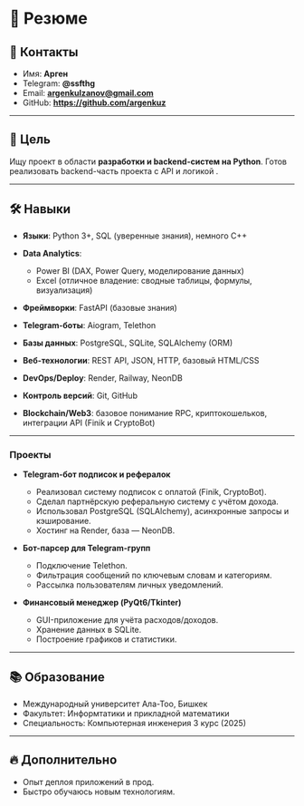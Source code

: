 # 📄 Резюме

## 👤 Контакты

* Имя: **Арген**
* Telegram: **@ssfthg**
* Email: **argenkulzanov@gmail.com**
* GitHub: **https://github.com/argenkuz**

---

## 🎯 Цель

Ищу проект в области **разработки и backend-систем на Python**. Готов реализовать backend-часть проекта с API и логикой .

---
## 🛠️ Навыки

* **Языки**: Python 3+, SQL (уверенные знания), немного C++
* **Data Analytics**:

  * Power BI (DAX, Power Query, моделирование данных)
  * Excel (отличное владение: сводные таблицы, формулы, визуализация)
* **Фреймворки**: FastAPI (базовые знания)
* **Telegram-боты**: Aiogram, Telethon
* **Базы данных**: PostgreSQL, SQLite, SQLAlchemy (ORM)
* **Веб-технологии**: REST API, JSON, HTTP, базовый HTML/CSS
* **DevOps/Deploy**: Render, Railway, NeonDB
* **Контроль версий**: Git, GitHub
* **Blockchain/Web3**: базовое понимание RPC, криптокошельков, интеграции API (Finik и CryptoBot)

---


### Проекты

* **Telegram-бот подписок и рефералок**

  * Реализовал систему подписок с оплатой (Finik, CryptoBot).
  * Сделал партнёрскую реферальную систему с учётом дохода.
  * Использовал PostgreSQL (SQLAlchemy), асинхронные запросы и кэширование.
  * Хостинг на Render, база — NeonDB.

* **Бот-парсер для Telegram-групп**

  * Подключение Telethon.
  * Фильтрация сообщений по ключевым словам и категориям.
  * Рассылка пользователям личных уведомлений.

* **Финансовый менеджер (PyQt6/Tkinter)**

  * GUI-приложение для учёта расходов/доходов.
  * Хранение данных в SQLite.
  * Построение графиков и статистики.

---

## 📚 Образование

* Международный университет Ала-Тоо, Бишкек
* Факультет: Информтатики и прикладной математики
* Специальность: Компьютерная инженерия 3 курс (2025)

---

## 🔥 Дополнительно

* Опыт деплоя приложений в прод.
* Быстро обучаюсь новым технологиям.


